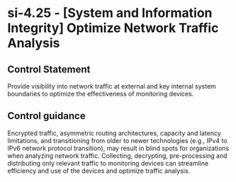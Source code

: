 # si-4.25 - \[System and Information Integrity\] Optimize Network Traffic Analysis

## Control Statement

Provide visibility into network traffic at external and key internal system boundaries to optimize the effectiveness of monitoring devices.

## Control guidance

Encrypted traffic, asymmetric routing architectures, capacity and latency limitations, and transitioning from older to newer technologies (e.g., IPv4 to IPv6 network protocol transition), may result in blind spots for organizations when analyzing network traffic. Collecting, decrypting, pre-processing and distributing only relevant traffic to monitoring devices can streamline efficiency and use of the devices and optimize traffic analysis.
